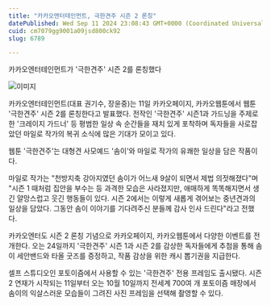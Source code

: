 ```yaml
---
title: "카카오엔터테인먼트, 극한견주 시즌 2 론칭"
datePublished: Wed Sep 11 2024 23:08:43 GMT+0000 (Coordinated Universal Time)
cuid: cm7079gg9001a09jsd800ck92
slug: 6789

---
```



카카오엔터테인먼트가 '극한견주' 시즌 2를 론칭했다

![이미지](https://cdn.hashnode.com/res/hashnode/image/upload/v1739261282838/d9a332d8-c48e-48d6-8639-36303cbb5670.jpeg)

카카오엔터테인먼트(대표 권기수, 장윤중)는 11일 카카오페이지, 카카오웹툰에서 웹툰 '극한견주' 시즌 2를 론칭한다고 발표했다. 전작인 '극한견주' 시즌1과 가드닝을 주제로 한 '크레이지 가드너' 등 평범한 일상 속 순간들을 재치 있게 포착하며 독자들을 사로잡았던 마일로 작가의 복귀 소식에 많은 기대가 모이고 있다.

웹툰 '극한견주'는 대형견 사모예드 '솜이'와 마일로 작가의 유쾌한 일상을 담은 작품이다.

마일로 작가는 "천방지축 강아지였던 솜이가 어느새 9살이 되면서 제법 의젓해졌다"며 "시즌 1 때처럼 집안을 부수는 등 과격한 모습은 사라졌지만, 애매하게 똑똑해지면서 생긴 얄망스럽고 웃긴 행동들이 있다. 시즌 2에서는 이렇게 새롭게 겪어보는 중년견과의 일상을 담았다. 그동안 솜이 이야기를 기다려주신 분들께 감사 인사 드린다"라고 전했다.

카카오엔터도 시즌 2 론칭 기념으로 카카오페이지, 카카오웹툰에서 다양한 이벤트를 전개한다. 오는 24일까지 '극한견주' 시즌 1과 시즌 2를 감상한 독자들에게 추첨을 통해 솜이 세안밴드와 타올 굿즈를 증정하고, 작품 감상을 위한 캐시 뽑기권을 지급한다.

셀프 스튜디오인 포토이즘에서 사용할 수 있는 '극한견주' 전용 프레임도 출시됐다. 시즌 2 연재가 시작되는 11일부터 오는 10월 10일까지 전세계 700여 개 포토이즘 매장에서 솜이의 익살스러운 모습들이 그려진 사진 프레임을 선택해 촬영할 수 있다.